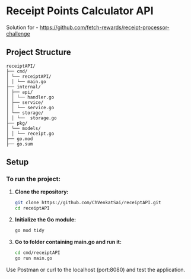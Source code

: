 # Receipt Points Calculator API
Solution for - https://github.com/fetch-rewards/receipt-processor-challenge
## Project Structure

```
receiptAPI/
├── cmd/
│ └── receiptAPI/
│ │ └── main.go
├── internal/
│ ├── api/
│ │ └── handler.go
│ ├── service/
│ │ └── service.go
│ └── storage/
│ │ └──  storage.go
├── pkg/
│ └── models/
│ │ └── receipt.go
├── go.mod
├── go.sum
```

## Setup

### To run the project:

1. **Clone the repository:**
   ```sh
   git clone https://github.com/ChVenkatSai/receiptAPI.git
   cd receiptAPI
2. **Initialize the Go module:**
   ```sh
   go mod tidy
3. **Go to folder containing main.go and run it:**
   ```sh
   cd cmd/receiptAPI
   go run main.go

Use Postman or curl to the localhost (port:8080) and test the application. 

